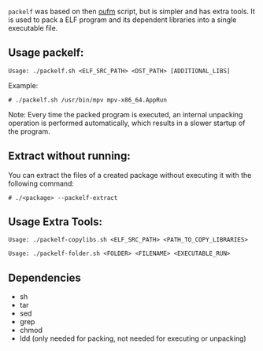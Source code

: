 `packelf` was based on then [oufm](https://github.com/oufm/packelf) script, but is simpler and has extra tools. It is used to pack a ELF program and its dependent libraries into a single executable file.


## Usage packelf:

```
Usage: ./packelf.sh <ELF_SRC_PATH> <DST_PATH> [ADDITIONAL_LIBS]
```

Example:

```
# ./packelf.sh /usr/bin/mpv mpv-x86_64.AppRun
```

Note: Every time the packed program is executed, an internal unpacking operation is performed automatically, which results in a slower startup of the program.

## Extract without running:

You can extract the files of a created package without executing it with the following command:

```                                                                                                                                                                                                                  
# ./<package> --packelf-extract                                                                                                                                                                        
```  

## Usage Extra Tools:

```                                                                                                                                                                                                                  
Usage: ./packelf-copylibs.sh <ELF_SRC_PATH> <PATH_TO_COPY_LIBRARIES>
```

```                                                                                                                                                                                                                  
Usage: ./packelf-folder.sh <FOLDER> <FILENAME> <EXECUTABLE_RUN>
```

## Dependencies
* sh
* tar
* sed
* grep
* chmod
* ldd (only needed for packing, not needed for executing or unpacking)

